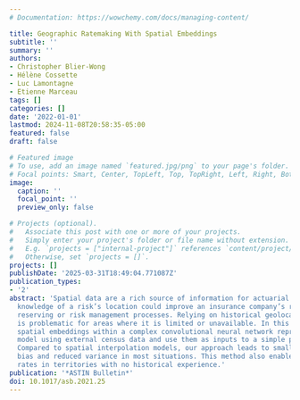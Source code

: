 ```yaml
---
# Documentation: https://wowchemy.com/docs/managing-content/

title: Geographic Ratemaking With Spatial Embeddings
subtitle: ''
summary: ''
authors:
- Christopher Blier-Wong
- Hélène Cossette
- Luc Lamontagne
- Etienne Marceau
tags: []
categories: []
date: '2022-01-01'
lastmod: 2024-11-08T20:58:35-05:00
featured: false
draft: false

# Featured image
# To use, add an image named `featured.jpg/png` to your page's folder.
# Focal points: Smart, Center, TopLeft, Top, TopRight, Left, Right, BottomLeft, Bottom, BottomRight.
image:
  caption: ''
  focal_point: ''
  preview_only: false

# Projects (optional).
#   Associate this post with one or more of your projects.
#   Simply enter your project's folder or file name without extension.
#   E.g. `projects = ["internal-project"]` references `content/project/deep-learning/index.md`.
#   Otherwise, set `projects = []`.
projects: []
publishDate: '2025-03-31T18:49:04.771087Z'
publication_types:
- '2'
abstract: 'Spatial data are a rich source of information for actuarial applications:
  knowledge of a risk’s location could improve an insurance company’s ratemaking,
  reserving or risk management processes. Relying on historical geolocated loss data
  is problematic for areas where it is limited or unavailable. In this paper, we construct
  spatial embeddings within a complex convolutional neural network representation
  model using external census data and use them as inputs to a simple predictive model.
  Compared to spatial interpolation models, our approach leads to smaller predictive
  bias and reduced variance in most situations. This method also enables us to generate
  rates in territories with no historical experience.'
publication: '*ASTIN Bulletin*'
doi: 10.1017/asb.2021.25
---
```

